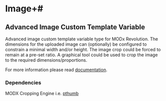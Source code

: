 # Image+#
## Advanced Image Custom Template Variable

Advanced image custom template variable type for MODx Revolution. The dimensions for the uploaded image can (optionally) 
be configured to constrain a minimal width and/or height. The image crop could be forced to remain at a pre-set ratio. 
A graphical tool could be used to crop the image to the required dimensions/proportions.

For more information please read [documentation](http://jako.github.io/ImagePlus/).

### Dependencies

MODX Cropping Engine i.e. [pthumb](http://modx.com/extras/package/pthumb)

